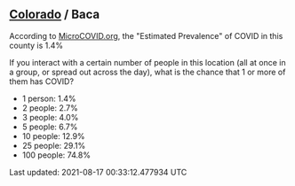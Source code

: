 
## [Colorado](/united-states/colorado) / Baca

According to [MicroCOVID.org](http://microcovid.org),
the "Estimated Prevalence" of COVID in this county is 1.4%

If you interact with a certain number of people in this location
(all at once in a group, or spread out across the day), what is the chance that
1 or more of them has COVID?

- 1 person: 1.4%
- 2 people: 2.7%
- 3 people: 4.0%
- 5 people: 6.7%
- 10 people: 12.9%
- 25 people: 29.1%
- 100 people: 74.8%

Last updated: 2021-08-17 00:33:12.477934 UTC
